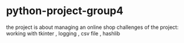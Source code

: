 # python-project-group4
the project is about managing an online shop
challenges of the project:
working with tkinter , logging , csv file , hashlib
